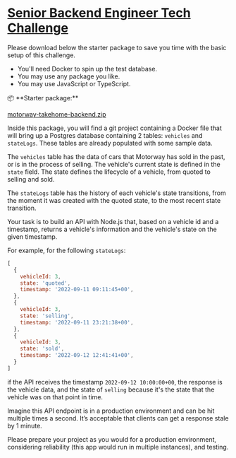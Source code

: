 # [Senior Backend Engineer Tech Challenge](https://motorway.notion.site/Senior-Backend-Engineer-Tech-Challenge-6e59f0edc5d942b0a591a2b1aa248b3f)

Please download below the starter package to save you time with the basic setup of this challenge. 

- You'll need Docker to spin up the test database.
- You may use any package you like.
- You may use JavaScript or TypeScript.

<aside>
📦 **Starter package:**

[motorway-takehome-backend.zip](https://s3-us-west-2.amazonaws.com/secure.notion-static.com/c97f1598-65f6-48a9-9014-9a7e63df2270/motorway-takehome-backend.zip)

</aside>

Inside this package, you will find a git project containing a Docker file that will bring up a Postgres database containing 2 tables: `vehicles` and `stateLogs`. These tables are already populated with some sample data.

The `vehicles` table has the data of cars that Motorway has sold in the past, or is in the process of selling. The vehicle's current state is defined in the `state` field. The state defines the lifecycle of a vehicle, from quoted to selling and sold.

The `stateLogs` table has the history of each vehicle's state transitions, from the moment it was created with the quoted state, to the most recent state transition.

Your task is to build an API with Node.js that, based on a vehicle id and a timestamp, returns a vehicle's information and the vehicle's state on the given timestamp. 

For example, for the following `stateLogs`:

```javascript
[
  {
    vehicleId: 3,
    state: 'quoted',
    timestamp: '2022-09-11 09:11:45+00',
  },
  {
    vehicleId: 3,
    state: 'selling',
    timestamp: '2022-09-11 23:21:38+00',
  },
  {
    vehicleId: 3,
    state: 'sold',
    timestamp: '2022-09-12 12:41:41+00',
  }
]
```

if the API receives the timestamp `2022-09-12 10:00:00+00`, the response is the vehicle data, and the state of `selling` because it's the state that the vehicle was on that point in time.

Imagine this API endpoint is in a production environment and can be hit multiple times a second. It’s acceptable that clients can get a response stale by 1 minute.

Please prepare your project as you would for a production environment, considering reliability (this app would run in multiple instances), and testing.